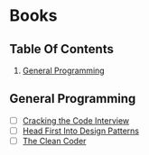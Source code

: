 # Books

## Table Of Contents
1. [General Programming](#general-programming)

<a name="general-programming"></a>
## General Programming
- [ ] [Cracking the Code Interview](https://www.amazon.com/Cracking-Coding-Interview-Programming-Questions/dp/0984782850/ref=pd_lpo_sbs_14_img_0?_encoding=UTF8&psc=1&refRID=0MRPT6BS75DJWWAJWMMGi)
- [ ] [Head First Into Design Patterns](https://www.amazon.com/Head-First-Design-Patterns-Brain-Friendly/dp/0596007124)
- [ ] [The Clean Coder](https://www.amazon.com/Clean-Coder-Conduct-Professional-Programmers/dp/0137081073)
